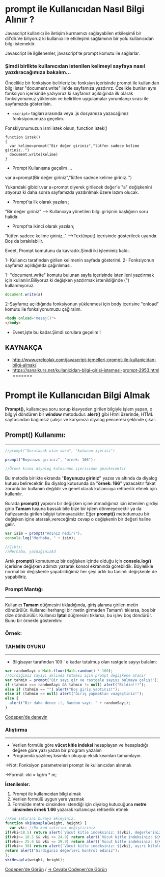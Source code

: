  
# prompt ile Kullanıcıdan Nasıl Bilgi Alınır ?

Javascript kullanıcı ile iletişim kurmamızı sağlayabilen etkileşimli bir dil'dir.Ve biliyoruz ki kullanıcı ile etkileşimi sağlamının bir yolu kullanıcıdan bilgi istemektir.

Javascript ile ilgilenenler, javascript'te prompt komutu ile sağlarlar.

### Şimdi birlikte kullanıcıdan istenilen kelimeyi sayfaya nasıl yazdıracağımıza bakalım...

Öncelikle bir fonksiyon belirleriz bu fonksiyn içerisinde prompt ile kullanıdan bilgi ister "document.write" ile'de sayfamıza yazdırırz.
Özelikle bunları aynı fonksiyon içerisinde yazıyoruz ki sayfamız açıldığında ilk olarak fonksiyonumuz yüklensin ve belirtilen uygulamalar yorumlanıp sırası ile sayfamızda gösterilsin.

 - `<script>` tagları arasında veya .js dosyamıza yazacağımız fonksiyonumuza geçelim.

Fonskiyonumuzun ismi istek olsun, function istek()


```
function istek()
{
  var kelime=prompt("Bir değer giriniz","lütfen sadece kelime giriniz..")
  document.write(kelime)
}
```
- Prompt Kullanışına geçelim ...
   
var a=prompt(Bir değer giriniz","lütfen sadece kelime giriniz..")

Yukarıdaki gibidir.var 
a=prompt diyerek girilecek değer'e "a" değişkenini atıyoruz ki daha sonra sayfamızda yazdırılmak üzere lazım olucak.

- Prompt'ta ilk olarak yazılan ;
 
 "Bir değer giriniz" --> Kullanıcıya yönetilen bilgi girişinin başlığının soru halidir.

- Prompt'ta ikinci olarak yazılan;
 
 "lütfen sadece kelime giriniz.." -->Text(input) içerisinde gösterilcek uyarıdır. Boş da bırakılabilir.

Eveet, Prompt komutunu da kavradık.Şimdi iki işlemimiz kaldı.

1- Kullanıcı tarafından girilen kelimenin sayfada gösterimi.
2-  Fonksiyonun sayfamız açıldığında çağırılıması.

1- "document.write" komutu bulunan sayfa içerisinde istenileni yazdırmak için kullanılır.Biliyoruz ki değişken yazdırmak istenildiğinde (") kullanmıyoruz.
```js
document.write(a)
```
2-Sayfamız açıldığında fonksiyonun yüklenmesi için body içerisine "onload" komutu ile fonksiyonumuzu çağıralım.
```html
<body onload="mesaj()">
</body>
```

- Eveet,işte bu kadar.Şimdi sorulara geçelim !

## KAYNAKÇA
- http://www.erelcolak.com/javascript-temelleri-prompt-ile-kullanicidan-bilgi-almak/
- https://sanalkurs.net/kullanicidan-bilgi-girisi-istemesi-prompt-2953.html
=======
# Prompt ile Kullanıcıdan Bilgi Almak

**Prompt(),** kullanıcıya soru sorup klavyeden girilen bilgiyle işlem yapan, o bilgiyi döndüren bir **window** metodudur. **alert()** gibi Html üzerinde, HTML sayfasından bağımsız çalışır ve karşımıza diyalog penceresi şeklinde çıkar.

## **Prompt() Kullanımı:**

---

```JavaScript
//prompt("Sorulacak olan soru", "kutunun içerisi")

prompt("Boyunuzu giriniz", "örnek: 166");

//Örnek kısmı diyalog kutusunun içerisinde gözükecektir
```

Bu metodla birlikte ekranda "**Boyunuzu giriniz"** yazısı ve altında da diyalog kutusu belirecektir. Bu diyalog kutusunda da "**örnek: 166**" yazacaktır fakat zorunlu bir kullanım değildir ve genel olarak kullanıcıya rehberlik etmek için kullanılır.

Burada **prompt()** yapısını bir değişken içine atmadığımız için istenilen girdiyi girip **Tamam** tuşuna bassak bile bize bir işlem dönmeyecektir ya da hafızasında girilen bilgiyi tutmayacaktır. Eğer **prompt()** metodumuzu bir değişken içine atarsak,vereceğimiz cevap o değişkenin bir değeri haline gelir.

```jsx
var isim = prompt("Adınız nedir?");
console.log("Merhaba, " + isim);

//Çıktı:
//Merhaba, yazdığınızAd
```

Artık **prompt()** komutumuz bir değişken içinde olduğu için **console.log()** içerisine değişken adımızı yazarak konsol ekranında görebildik. Böylelikle normal bir değişkenle yapabildiğimiz her şeyi artık bu tanımlı değişkenle de yapabiliriz.

### Prompt Mantığı
---
Kullanıcı **Tamam** düğmesini tıkladığında, giriş alanına girilen metin döndürülür. Kullanıcı herhangi bir metin girmeden Tamam'ı tıklarsa, boş bir dize döndürülür. Kullanıcı **İptal** düğmesini tıklarsa, bu işlev boş döndürür. Bunu bir örnekle gösterelim:

### Örnek:

### TAHMİN OYUNU

---

- Bilgisayar tarafından 100 ' e kadar tutulmuş olan rastgele sayıyı bulalım:

```JavaScript
var randomSayi = Math.floor(Math.random() * 100);
//Girdiğimiz sayıyı aklında tutması için prompt değişkene atanır
var tahmin = prompt("Bir sayı gir ve rastgele sayıyı bulmaya çalış!");
if (tahmin === randomSayi && tahmin != null) alert("Bildin!!!");
else if (tahmin == "") alert("Boş giriş yaptınız!");
else if (tahmin == null) alert("Giriş yapmaktan vazgeçtiniz!");
else {
  alert("Bir daha denee :(, Random sayi: " + randomSayi);
}
```
[Codepen'de deneyin](https://codepen.io/ayerdelen/pen/BaLJqog)
### Alıştırma
---

- Verilen formüle göre **vücut kitle indeksi** hesaplayan ve hesapladığı değere göre yazı yazan bir program yazalım
- Programda yazılmış kısımları okuyup eksik kısımları tamamlayın.

→Not: Fonksiyon parametreleri prompt ile kullanıcıdan alınmalı.

→Formül: vki = kg/m \* m;

**İstenilenler:**

1. Prompt ile kullanıcıdan bilgi almak
2. Verilen formülü uygun yere yazmak
3. Formülde metre cinsinden istendiği için diyalog kutucuğuna **metre cinsinden örnek 1.66** yazarak kullanıcıya rehberlik etmek

```JavaScript
//Kod satırını buraya ekleyiniz.
function vkiHesapla(weight, height) {
  var vki; //Bu kod satırını değiştiriniz
if(vki<18.5) return alert(`Vücut kitle indeksiniz: ${vki}, değerleriniz düşüktür`);
if(vki>= 18.5 && vki <= 24.9) return alert(`Vücut kitle indeksiniz: ${vki}, normal değerdesiniz`);
if(vki>= 25.0 && vki <= 29.9) return alert(`Vücut kitle indeksiniz: ${vki}, kilolusunuz`);
if(vki>= 30) return alert(`Vücut kitle indeksiniz: ${vki}, aşırı kilolusunuz`);
return alert("Girdiğiniz değerleri kontrol ediniz");
};
vkiHesapla(weight, height);
```
[Codepen'de Görün](https://codepen.io/ayerdelen/pen/NWRXOLr) / [→ Cevabı Codepen'de Görün](https://codepen.io/ayerdelen/pen/gOwoBEp)

